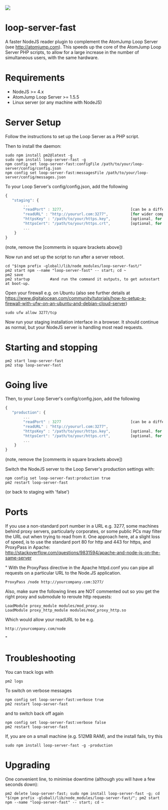 <img src="https://atomjump.com/images/logo80.png">

# loop-server-fast

A faster NodeJS reader plugin to complement the AtomJump Loop Server (see http://atomjump.com).
This speeds up the core of the AtomJump Loop Server PHP scripts, to allow for 
a large increase in the number of simultaneous users, with the same hardware.



# Requirements

* NodeJS >= 4.x
* AtomJump Loop Server >= 1.5.5
* Linux server (or any machine with NodeJS) 


# Server Setup

Follow the instructions to set up the Loop Server as a PHP script. 


Then to install the daemon:

```
sudo npm install pm2@latest -g
sudo npm install loop-server-fast -g
npm config set loop-server-fast:configFile /path/to/your/loop-server/config/config.json
npm config set loop-server-fast:messagesFile /path/to/your/loop-server/config/messages.json
```

To your Loop Server's config/config.json, add the following
```javascript
{
   "staging": {
		...
		"readPort" : 3277,								[can be a different port]
		"readURL" : "http://yoururl.com:3277",			[for wider compatiblity you could use a proxy. See 'Ports' section below]					
		"httpsKey" : "/path/to/your/https.key",			[optional, for https only]
		"httpsCert": "/path/to/your/https.crt",			[optional, for https only]
		...	  
	}
}
```

(note, remove the [comments in square brackets above])

Now run and set up the script to run after a server reboot.
```
cd "$(npm prefix -global)/lib/node_modules/loop-server-fast/" 
pm2 start npm --name "loop-server-fast" -- start; cd ~
pm2 save
pm2 startup     	#and run the command it outputs, to get autostart at boot-up.
```

Open your firewall e.g. on Ubuntu (also see further details at https://www.digitalocean.com/community/tutorials/how-to-setup-a-firewall-with-ufw-on-an-ubuntu-and-debian-cloud-server)

```
sudo ufw allow 3277/tcp
```
Now run your staging installation interface in a browser. It should continue as normal,
but your NodeJS server is handling most read requests.


# Starting and stopping

```
pm2 start loop-server-fast
pm2 stop loop-server-fast
```


# Going live

Then, to your Loop Server's config/config.json, add the following
```javascript
{
   "production": {
		...
		"readPort" : 3277								[can be a different port]
		"readURL" : "http://yoururl.com:3277",								[for wider compatiblity you could use a proxy. See 'Ports' section below]
		"httpsKey" : "/path/to/your/https.key",			[optional, for https only]
		"httpsCert": "/path/to/your/https.crt",			[optional, for https only]
		...	  
	}
}
```

(note, remove the [comments in square brackets above])

Switch the NodeJS server to the Loop Server's production settings with:

```
npm config set loop-server-fast:production true
pm2 restart loop-server-fast
```

(or back to staging with 'false')


# Ports

If you use a non-standard port number in a URL e.g. 3277, some machines behind proxy servers, particularly corporates, or some public PCs may filter the URL out when trying to read from it. One approach here, at a slight loss of speed, is to use the standard port 80 for http and 443 for https, and ProxyPass in Apache: http://stackoverflow.com/questions/9831594/apache-and-node-js-on-the-same-server

"
With the ProxyPass directive in the Apache httpd.conf you can pipe all requests on a particular URL to the Node.JS application.

```
ProxyPass /node http://yourcompany.com:3277/
```
Also, make sure the following lines are NOT commented out so you get the right proxy and submodule to reroute http requests:

```
LoadModule proxy_module modules/mod_proxy.so
LoadModule proxy_http_module modules/mod_proxy_http.so
```

Which would allow your readURL to be e.g.
```
http://yourcompany.com/node
```
"


# Troubleshooting

You can track logs with
```
pm2 logs
```

To switch on verbose messages
```
npm config set loop-server-fast:verbose true
pm2 restart loop-server-fast
```

and to switch back off again
```
npm config set loop-server-fast:verbose false
pm2 restart loop-server-fast
```

If, you are on a small machine (e.g. 512MB RAM), and the install fails, try this

```
sudo npm install loop-server-fast -g -production 
```


# Upgrading

One convenient line, to minimise downtime (although you will have a few seconds down):

```
pm2 delete loop-server-fast; sudo npm install loop-server-fast -g; cd "$(npm prefix -global)/lib/node_modules/loop-server-fast/"; pm2 start npm --name "loop-server-fast" -- start; cd ~
```
